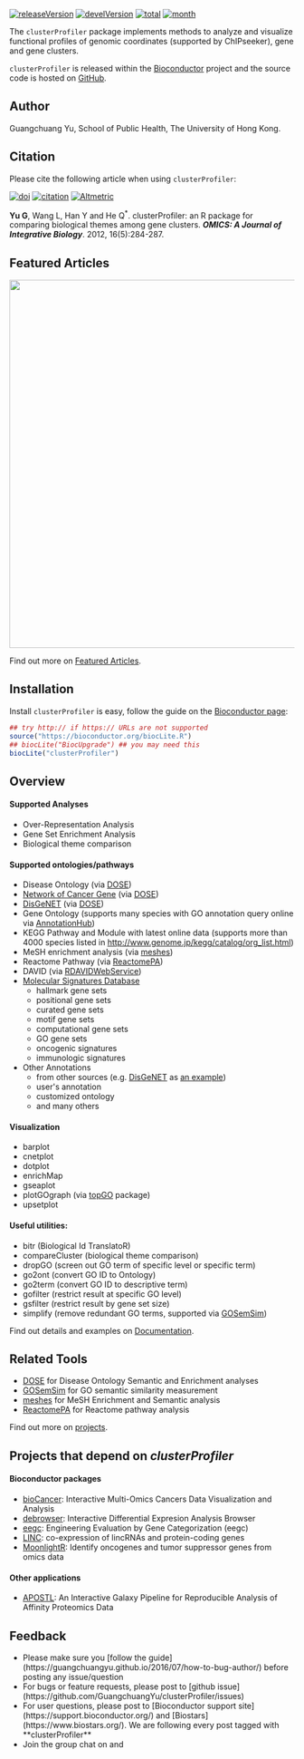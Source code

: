 <!-- AddToAny BEGIN -->
<div class="a2a_kit a2a_kit_size_32 a2a_default_style">
<a class="a2a_dd" href="//www.addtoany.com/share"></a>
<a class="a2a_button_facebook"></a>
<a class="a2a_button_twitter"></a>
<a class="a2a_button_google_plus"></a>
<a class="a2a_button_pinterest"></a>
<a class="a2a_button_reddit"></a>
<a class="a2a_button_sina_weibo"></a>
<a class="a2a_button_wechat"></a>
<a class="a2a_button_douban"></a>
</div>
<script async src="//static.addtoany.com/menu/page.js"></script>
<!-- AddToAny END -->

<link rel="stylesheet" href="https://guangchuangyu.github.io/css/font-awesome.min.css">

[![releaseVersion](https://img.shields.io/badge/release%20version-3.2.0-blue.svg?style=flat)](https://bioconductor.org/packages/clusterProfiler)
[![develVersion](https://img.shields.io/badge/devel%20version-3.3.1-blue.svg?style=flat)](https://github.com/GuangchuangYu/clusterProfiler)
[![total](https://img.shields.io/badge/downloads-57410/total-blue.svg?style=flat)](https://bioconductor.org/packages/stats/bioc/clusterProfiler)
[![month](https://img.shields.io/badge/downloads-2292/month-blue.svg?style=flat)](https://bioconductor.org/packages/stats/bioc/clusterProfiler)

The `clusterProfiler` package implements methods to analyze and visualize functional profiles of genomic coordinates (supported by ChIPseeker), gene and gene clusters.

`clusterProfiler` is released within the [Bioconductor](https://bioconductor.org/packages/clusterProfiler) project and the source code is hosted on <a href="https://github.com/GuangchuangYu/clusterProfiler"><i class="fa fa-github fa-lg"></i> GitHub</a>.

## <i class="fa fa-user"></i> Author

Guangchuang Yu, School of Public Health, The University of Hong Kong.

## <i class="fa fa-book"></i> Citation

Please cite the following article when using `clusterProfiler`:

[![doi](https://img.shields.io/badge/doi-10.1089/omi.2011.0118-blue.svg?style=flat)](http://dx.doi.org/10.1089/omi.2011.0118)
[![citation](https://img.shields.io/badge/cited%20by-118-blue.svg?style=flat)](https://scholar.google.com.hk/scholar?oi=bibs&hl=en&cites=2349076811020942117)
[![Altmetric](https://img.shields.io/badge/Altmetric-13-blue.svg?style=flat)](https://www.altmetric.com/details/681089)

__Yu G__, Wang L, Han Y and He Q<sup>*</sup>. clusterProfiler: an R package for comparing biological themes among gene clusters.
__*OMICS: A Journal of Integrative Biology*__. 2012, 16(5):284-287.



## <i class="fa fa-pencil"></i> Featured Articles

<img src="https://guangchuangyu.github.io/featured_img/clusterProfiler/elife-02077-fig5-v1.jpg" width="650">

<i class="fa fa-hand-o-right"></i> Find out more on <i class="fa fa-pencil"></i> [Featured Articles](https://guangchuangyu.github.io/clusterProfiler/featuredArticles/).

## <i class="fa fa-download"></i> Installation

Install `clusterProfiler` is easy, follow the guide on the [Bioconductor page](https://bioconductor.org/packages/clusterProfiler/):

```r
## try http:// if https:// URLs are not supported
source("https://bioconductor.org/biocLite.R")
## biocLite("BiocUpgrade") ## you may need this
biocLite("clusterProfiler")
```

## <i class="fa fa-cogs"></i> Overview

#### <i class="fa fa-angle-double-right"></i> Supported Analyses

+ Over-Representation Analysis
+ Gene Set Enrichment Analysis
+ Biological theme comparison

#### <i class="fa fa-angle-double-right"></i> Supported ontologies/pathways

+ Disease Ontology (via [DOSE](https://www.bioconductor.org/packages/DOSE))
+ [Network of Cancer Gene](http://ncg.kcl.ac.uk/) (via [DOSE](https://www.bioconductor.org/packages/DOSE))
+ [DisGeNET](http://www.disgenet.org/web/DisGeNET/menu/home) (via [DOSE](https://www.bioconductor.org/packages/DOSE))
+ Gene Ontology (supports many species with GO annotation query online via [AnnotationHub](https://bioconductor.org/packages/AnnotationHub/))
+ KEGG Pathway and Module with latest online data (supports more than 4000 species listed in <http://www.genome.jp/kegg/catalog/org_list.html>)
+ MeSH enrichment analysis (via [meshes](https://www.bioconductor.org/packages/meshes))
+ Reactome Pathway (via [ReactomePA](https://www.bioconductor.org/packages/ReactomePA))
+ DAVID (via [RDAVIDWebService](https://www.bioconductor.org/packages/RDAVIDWebService))
+ [Molecular Signatures Database](http://software.broadinstitute.org/gsea/msigdb)
	* hallmark gene sets
	* positional gene sets
	* curated gene sets
	* motif gene sets
	* computational gene sets
	* GO gene sets
	* oncogenic signatures
	* immunologic signatures
+ Other Annotations
	* from other sources (e.g. [DisGeNET](http://www.disgenet.org/web/DisGeNET/menu/home) as [an example](https://guangchuangyu.github.io/2015/05/use-clusterprofiler-as-an-universal-enrichment-analysis-tool/))
	* user's annotation
	* customized ontology
	* and many others

#### <i class="fa fa-angle-double-right"></i> Visualization

+ barplot
+ cnetplot
+ dotplot
+ enrichMap
+ gseaplot
+ plotGOgraph (via [topGO](https://www.bioconductor.org/packages/topGO) package)
+ upsetplot

#### <i class="fa fa-angle-double-right"></i> Useful utilities:

+ bitr (Biological Id TranslatoR)
+ compareCluster (biological theme comparison)
+ dropGO (screen out GO term of specific level or specific term)
+ go2ont (convert GO ID to Ontology)
+ go2term (convert GO ID to descriptive term)
+ gofilter (restrict result at specific GO level)
+ gsfilter (restrict result by gene set size)
+ simplify (remove redundant GO terms, supported via [GOSemSim](https://www.bioconductor.org/packages/GOSemSim))

<i class="fa fa-hand-o-right"></i> Find out details and examples on <i class="fa fa-book"></i> [Documentation](https://guangchuangyu.github.io/clusterProfiler/documentation/).

## <i class="fa fa-wrench"></i> Related Tools

<ul class="fa-ul">
	<li><i class="fa-li fa fa-angle-double-right"></i><a href="https://guangchuangyu.github.io/DOSE">DOSE</a> for Disease Ontology Semantic and Enrichment analyses</li>
	<li><i class="fa-li fa fa-angle-double-right"></i><a href="https://guangchuangyu.github.io/GOSemSim">GOSemSim</a> for GO semantic similarity measurement</li>
	<li><i class="fa-li fa fa-angle-double-right"></i><a href="https://guangchuangyu.github.io/meshes">meshes</a> for MeSH Enrichment and Semantic analysis</li>
	<li><i class="fa-li fa fa-angle-double-right"></i><a href="https://guangchuangyu.github.io/ReactomePA">ReactomePA</a> for Reactome pathway analysis</li>
</ul>

<i class="fa fa-hand-o-right"></i> Find out more on [projects](https://guangchuangyu.github.io/#projects).


## <i class="fa fa-code-fork"></i> Projects that depend on _clusterProfiler_


#### <i class="fa fa-angle-double-right"></i> Bioconductor packages
+ [bioCancer](https://www.bioconductor.org/packages/bioCancer): Interactive Multi-Omics Cancers Data Visualization and Analysis
+ [debrowser](https://www.bioconductor.org/packages/debrowser): Interactive Differential Expresion Analysis Browser
+ [eegc](https://www.bioconductor.org/packages/eegc): Engineering Evaluation by Gene Categorization (eegc)
+ [LINC](https://www.bioconductor.org/packages/LINC): co-expression of lincRNAs and protein-coding genes
+ [MoonlightR](https://www.bioconductor.org/packages/MoonlightR): Identify oncogenes and tumor suppressor genes from omics data

#### <i class="fa fa-angle-double-right"></i> Other applications

+ [APOSTL](https://github.com/bornea/APOSTL): An Interactive Galaxy Pipeline for Reproducible Analysis of Affinity Proteomics Data


## <i class="fa fa-comment"></i> Feedback
<ul class="fa-ul">
	<li><i class="fa-li fa fa-hand-o-right"></i> Please make sure you [follow the guide](https://guangchuangyu.github.io/2016/07/how-to-bug-author/) before posting any issue/question</li>
	<li><i class="fa-li fa fa-bug"></i> For bugs or feature requests, please post to <i class="fa fa-github-alt"></i> [github issue](https://github.com/GuangchuangYu/clusterProfiler/issues)</li>
	<li><i class="fa-li fa fa-support"></i>  For user questions, please post to [Bioconductor support site](https://support.bioconductor.org/) and [Biostars](https://www.biostars.org/). We are following every post tagged with **clusterProfiler**</li>
	<li><i class="fa-li fa fa-commenting"></i> Join the group chat on <a href="https://twitter.com/hashtag/clusterProfiler"><i class="fa fa-twitter fa-lg"></i></a> and <a href="http://huati.weibo.com/k/clusterProfiler"><i class="fa fa-weibo fa-lg"></i></a></li>
</ul>

